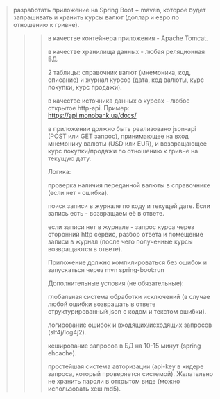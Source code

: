 >разработать приложение на Spring Boot + maven, которое будет запрашивать и хранить курсы валют (доллар и евро по отношению к гривне).
>>>
>>>в качестве контейнера приложения - Apache Tomcat.
>>>
>>>в качестве хранилища данных - любая реляционная БД. 
>>>
>>>2 таблицы: справочник валют (мнемоника, код, описание) и журнал курсов (дата, код валюты, курс покупки, курс продажи).
>>>
>>>в качестве источника данных о курсах - любое открытое http-api. Пример: https://api.monobank.ua/docs/
>>>
>>>в приложении должно быть реализовано json-api (POST или GET запрос), принимающее на вход мнемонику валюты (USD или EUR), и возвращающее курс покупки/продажи по отношению к гривне на текущую дату.
>>>
>>>Логика:
>>>
>>>проверка наличия переданной валюты в справочнике (если нет - ошибка).
>>>
>>>поиск записи в журнале по коду и текущей дате. Если запись есть - возвращаем её в ответе.
>>>
>>>если записи нет в журнале - запрос курса через сторонний http сервис, разбор ответа и помещение записи в журнал (после чего полученные курсы возвращаются в ответе).
>>>
>>>Приложение должно компилироваться без ошибок и запускаться через mvn spring-boot:run
>>>
>>>
>>>Дополнительные условия (не обязательные):
>>>
>>>глобальная система обработки исключений (в случае любой ошибки возвращать в ответе структурированный json с кодом и текстом ошибки).
>>>
>>>логирование ошибок и входящих/исходящих запросов (slf4j/log4j2).
>>>
>>>кеширование запросов в БД на 10-15 минут (spring ehcache).
>>>
>>>простейшая система авторизации (api-key в хидере запроса, который проверяется системой). Желательно не хранить пароли в открытом виде (можно использовать хеш md5).
>>>

